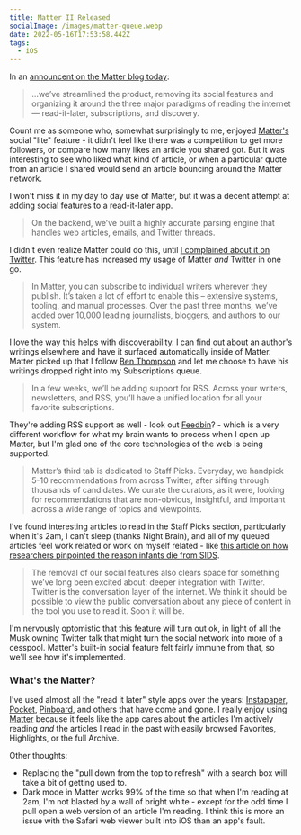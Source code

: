 ```yaml
---
title: Matter II Released
socialImage: /images/matter-queue.webp
date: 2022-05-16T17:53:58.442Z
tags:
  - iOS
---
```

In an [announcent on the Matter blog today](https://hq.getmatter.com/nucleus):

> ...we’ve streamlined the product, removing its social features and organizing it around the three major paradigms of reading the internet — read-it-later, subscriptions, and discovery.

Count me as someone who, somewhat surprisingly to me, enjoyed [Matter's](https://hq.getmatter.com) social "lite" feature - it didn't feel like there was a competition to get more followers, or compare how many likes an article you shared got. But it was interesting to see who liked what kind of article, or when a particular quote from an article I shared would send an article bouncing around the Matter network.

I won't miss it in my day to day use of Matter, but it was a decent attempt at adding social features to a read-it-later app.

> On the backend, we’ve built a highly accurate parsing engine that handles web articles, emails, and Twitter threads. 

I didn't even realize Matter could do this, until [I complained about it on Twitter](https://twitter.com/getmatterapp/status/1501033366074064900?s=20&t=IFmB1Kg-6z3yiiInTj1_Fg). This feature has increased my usage of Matter *and* Twitter in one go. 

> In Matter, you can subscribe to individual writers wherever they publish. It’s taken a lot of effort to enable this – extensive systems, tooling, and manual processes. Over the past three months, we’ve added over 10,000 leading journalists, bloggers, and authors to our system.

I love the way this helps with discoverability. I can find out about an author's writings elsewhere and have it surfaced automatically inside of Matter. Matter picked up that I follow [Ben Thompson](https://twitter.com/benthompson) and let me choose to have his writings dropped right into my Subscriptions queue. 

> In a few weeks, we’ll be adding support for RSS. Across your writers, newsletters, and RSS, you’ll have a unified location for all your favorite subscriptions.

They're adding RSS support as well - look out [Feedbin](https://feedbin.com)? - which is a very different workflow for what my brain wants to process when I open up Matter, but I'm glad one of the core technologies of the web is being supported.

> Matter’s third tab is dedicated to Staff Picks. Everyday, we handpick 5-10 recommendations from across Twitter, after sifting through thousands of candidates. We curate the curators, as it were, looking for recommendations that are non-obvious, insightful, and important across a wide range of topics and viewpoints.

I've found interesting articles to read in the Staff Picks section, particularly when it's 2am, I can't sleep (thanks Night Brain), and all of my queued articles feel work related or work on myself related - like [this article on how researchers pinpointed the reason infants die from SIDS](https://www.biospace.com/article/researchers-answer-how-and-why-infants-die-from-sids/). 

> The removal of our social features also clears space for something we’ve long been excited about: deeper integration with Twitter. Twitter is the conversation layer of the internet. We think it should be possible to view the public conversation about any piece of content in the tool you use to read it. Soon it will be.

I'm nervously optomistic that this feature will turn out ok, in light of all the Musk owning Twitter talk that might turn the social network into more of a cesspool. Matter's built-in social feature felt fairly immune from that, so we'll see how it's implemented.

### What's the Matter?

I've used almost all the "read it later" style apps over the years: [Instapaper](https://www.instapaper.com), [Pocket](https://getpocket.com/en/), [Pinboard](https://pinboard.in/u:iChris), and others that have come and gone. I really enjoy using [Matter](https://hq.getmatter.com) because it feels like the app cares about the articles I'm actively reading *and* the articles I read in the past with easily browsed Favorites, Highlights, or the full Archive.

Other thoughts:
- Replacing the "pull down from the top to refresh" with a search box will take a bit of getting used to.
- Dark mode in Matter works 99% of the time so that when I'm reading at 2am, I'm not blasted by a wall of bright white - except for the odd time I pull open a web version of an article I'm reading. I think this is more an issue with the Safari web viewer built into iOS than an app's fault.